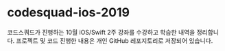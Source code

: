 # codesquad-ios-2019

코드스쿼드가 진행하는 10월 iOS/Swift 2주 강좌를 수강하고 학습한 내역을 정리합니다.
프로젝트 및 코드 진행한 내용은 개인 GitHub 레포지토리로 저장되어 있습니다.
